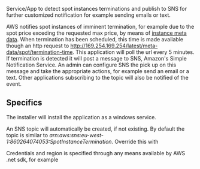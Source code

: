 Service/App to detect spot instances terminations and publish to SNS for further customized notification for example sending emails or text.

AWS notifies spot instances of imminent termination, for example due to the spot price exceding the requested max price, by means of [instance meta data](). When termination has been scheduled, this time is made available though an http request to http://169.254.169.254/latest/meta-data/spot/termination-time. This application will poll the url every 5 minutes. If termination is detected it will post a message to SNS, Amazon's Simple Notification Service. An admin can configure SNS the pick up on this message and take the appropriate actions, for example send an email or a text. Other applications subscribing to the topic will also be notified of the event.

## Specifics

The installer will install the application as a windows service.

An SNS topic will automatically be created, if not existing. By default the topic is similar to *arn:aws:sns:eu-west-1:860264074053:SpotInstanceTermination*. Override this with

   <appSettings>
       <add key="Topic" value="MyTopic" />
   </appSettings>

Credentials and region is specified through any means available by AWS .net sdk, for example

   <appSettings>
       <add key="AWSRegion" value="eu-west-1" />
   </appSettings>
